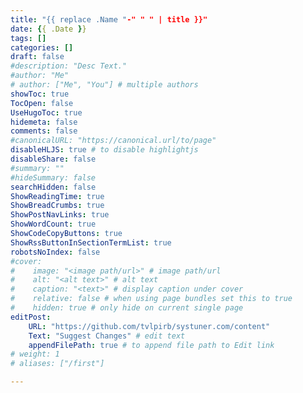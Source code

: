 ```yaml
---
title: "{{ replace .Name "-" " " | title }}"
date: {{ .Date }}
tags: []
categories: []
draft: false
#description: "Desc Text."
#author: "Me"
# author: ["Me", "You"] # multiple authors
showToc: true
TocOpen: false
UseHugoToc: true
hidemeta: false
comments: false
#canonicalURL: "https://canonical.url/to/page"
disableHLJS: true # to disable highlightjs
disableShare: false
#summary: ""
#hideSummary: false
searchHidden: false
ShowReadingTime: true
ShowBreadCrumbs: true
ShowPostNavLinks: true
ShowWordCount: true
ShowCodeCopyButtons: true
ShowRssButtonInSectionTermList: true
robotsNoIndex: false
#cover:
#    image: "<image path/url>" # image path/url
#    alt: "<alt text>" # alt text
#    caption: "<text>" # display caption under cover
#    relative: false # when using page bundles set this to true
#    hidden: true # only hide on current single page
editPost:
    URL: "https://github.com/tvlpirb/systuner.com/content"
    Text: "Suggest Changes" # edit text
    appendFilePath: true # to append file path to Edit link
# weight: 1
# aliases: ["/first"]

---
```

